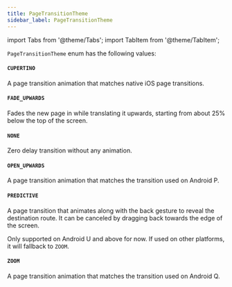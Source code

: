 ```yaml
---
title: PageTransitionTheme
sidebar_label: PageTransitionTheme
---
```

import Tabs from '@theme/Tabs';
import TabItem from '@theme/TabItem';

`PageTransitionTheme` enum has the following values:

#### `CUPERTINO`

A page transition animation that matches native iOS page transitions.

#### `FADE_UPWARDS`

Fades the new page in while translating it upwards, starting from about 25% below the top of the screen.

#### `NONE`

Zero delay transition without any animation.

#### `OPEN_UPWARDS`

A page transition animation that matches the transition used on Android P.

#### `PREDICTIVE`

A page transition that animates along with the back gesture to reveal the destination route. 
It can be canceled by dragging back towards the edge of the screen.

Only supported on Android U and above for now. If used on other platforms, it will fallback to `ZOOM`.

#### `ZOOM`

A page transition animation that matches the transition used on Android Q.
